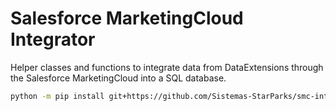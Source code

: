 # Salesforce MarketingCloud Integrator

Helper classes and functions to integrate data from DataExtensions through the  Salesforce MarketingCloud into a SQL database.

```bash
python -m pip install git+https://github.com/Sistemas-StarParks/smc-integrator -U
```
